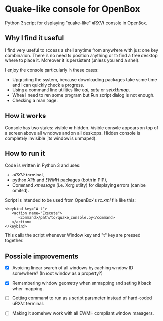 # Quake-like console for OpenBox

Python 3 script for displaying "quake-like" uRXVt console in OpenBox.


## Why I find it useful

I find very useful to access a shell anytime from anywhere with just one key combination. There is no need to position anything or to find a free desktop where to place it. Moreover it is persistent (unless you end a shel).

I enjoy the console particularly in these cases:

 * Upgrading the system, because downloading packages take some time and I can quickly check a progress.
 * Using a command line utilities like *cal*, *date* or *setxkbmap*.
 * When I need to run some program but Run script dialog is not enough.
 * Checking a man page.


## How it works

Console has two states: visible or hidden. Visible console appears on top of a screen above all windows and on all desktops. Hidden console is completely invisible (its window is unmaped).


## How to run it

Code is written in Python 3 and uses:
 * *uRXVt* terminal,
 * python *Xlib* and *EWMH* packages (both in PIP),
 * Command *xmessage* (i.e. Xorg utlity) for displaying errors (can be omited).

Script is intended to be used from OpenBox's *rc.xml* file like this:

    <keybind key="W-t">
       <action name="Execute">
          <command>/path/to/quake_console.py</command>
       </action>
    </keybind>

This calls the script whenever Window key and "t" key are pressed together.


## Possible improvements

 - [X] Avoiding linear search of all windows by caching window ID somewhere? (In root window as a property?)
 - [X] Remembering window geometry when unmapping and seting it back when mapping.
 - [ ] Getting command to run as a script parameter instead of hard-coded uRXVt terminal.
 - [ ] Making it somehow work with all EWMH compliant window managers.

